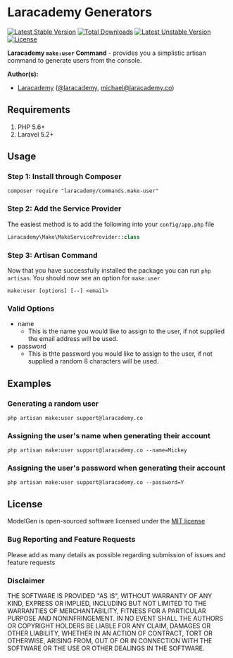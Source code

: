 # Laracademy Generators

[![Latest Stable Version](https://poser.pugx.org/laracademy/make/v/stable)](https://packagist.org/packages/laracademy/make) [![Total Downloads](https://poser.pugx.org/laracademy/make/downloads)](https://packagist.org/packages/laracademy/make) [![Latest Unstable Version](https://poser.pugx.org/laracademy/make/v/unstable)](https://packagist.org/packages/laracademy/make) [![License](https://poser.pugx.org/laracademy/make/license)](https://packagist.org/packages/laracademy/make)

**Laracademy `make:user` Command** - provides you a simplistic artisan command to generate users from the console.

**Author(s):**
* [Laracademy](https://laracademy.co) ([@laracademy](http://twitter.com/laracademy), michael@laracademy.co)

## Requirements

1. PHP 5.6+
2. Laravel 5.2+

## Usage

### Step 1: Install through Composer

```
composer require "laracademy/commands.make-user"
```

### Step 2: Add the Service Provider
The easiest method is to add the following into your `config/app.php` file

```php
Laracademy\Make\MakeServiceProvider::class
```

### Step 3: Artisan Command
Now that you have successfully installed the package you can run `php artisan`. You should now see an option for `make:user`

```
make:user [options] [--] <email>
```

### Valid Options
 - name
   - This is the name you would like to assign to the user, if not supplied the email address will be used.
 - password
   - This is thte password you would like to assign to the user, if not supplied a random 8 characters will be used.

## Examples
### Generating a random user
```
php artisan make:user support@laracademy.co
```

### Assigning the user's name when generating their account
```
php artisan make:user support@laracademy.co --name=Mickey
```

### Assigning the user's password when generating their account
```
php artisan make:user support@laracademy.co --password=Y
```

## License
ModelGen is open-sourced software licensed under the [MIT license](http://opensource.org/licenses/MIT)

### Bug Reporting and Feature Requests
Please add as many details as possible regarding submission of issues and feature requests

### Disclaimer
THE SOFTWARE IS PROVIDED "AS IS", WITHOUT WARRANTY OF ANY KIND, EXPRESS OR IMPLIED, INCLUDING BUT NOT LIMITED TO THE WARRANTIES OF MERCHANTABILITY, FITNESS FOR A PARTICULAR PURPOSE AND NONINFRINGEMENT. IN NO EVENT SHALL THE AUTHORS OR COPYRIGHT HOLDERS BE LIABLE FOR ANY CLAIM, DAMAGES OR OTHER LIABILITY, WHETHER IN AN ACTION OF CONTRACT, TORT OR OTHERWISE, ARISING FROM, OUT OF OR IN CONNECTION WITH THE SOFTWARE OR THE USE OR OTHER DEALINGS IN THE SOFTWARE.
